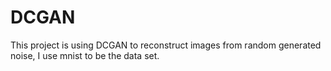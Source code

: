 # DCGAN
This project is using DCGAN to reconstruct images from random generated noise, I use mnist to be the data set.
